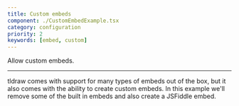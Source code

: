 ```yaml
---
title: Custom embeds
component: ./CustomEmbedExample.tsx
category: configuration
priority: 2
keywords: [embed, custom]
---
```


Allow custom embeds.

---

tldraw comes with support for many types of embeds out of the box, but it also comes with the ability to create custom embeds. In this example we'll remove some of the built in embeds and also create a JSFiddle embed.
